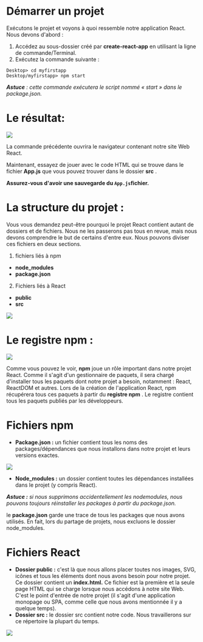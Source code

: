 # Démarrer un projet

Exécutons le projet et voyons à quoi ressemble notre application React. Nous devons d'abord :

1. Accédez au sous-dossier créé par **create-react-app** en utilisant la ligne de commande/Terminal.
2. Exécutez la commande suivante :

```
Desktop> cd myfirstapp
Desktop/myfirstapp> npm start
```

***Astuce** : cette commande exécutera le script nommé « start » dans le package.json.*

# Le résultat:

![](https://i.imgur.com/hIx4Gqt.gif)

La commande précédente ouvrira le navigateur contenant notre site Web React.

Maintenant, essayez de jouer avec le code HTML qui se trouve dans le fichier **App.js** que vous pouvez trouver dans le dossier **src** .

**Assurez-vous d'avoir une sauvegarde du `App.js`fichier.**


# La structure du projet :

Vous vous demandez peut-être pourquoi le projet React contient autant de dossiers et de fichiers. Nous ne les passerons pas tous en revue, mais nous devons comprendre le but de certains d'entre eux.
Nous pouvons diviser ces fichiers en deux sections.

1. fichiers liés à npm

* **node_modules**
* **package.json**

2. Fichiers liés à React

* **public**
* **src**

![](https://i.imgur.com/5KJeOXQ.png)

# Le registre npm :

![](https://i.imgur.com/hOUTIqx.png)

Comme vous pouvez le voir, **npm** joue un rôle important dans notre projet React.
Comme il s'agit d'un gestionnaire de paquets, il sera chargé d'installer tous les paquets dont notre projet a besoin, notamment : React, ReactDOM et autres.
Lors de la création de l'application React, npm récupérera tous ces paquets à partir du **registre npm** . Le registre contient tous les paquets publiés par les développeurs.

# Fichiers npm

* **Package.json :** un fichier contient tous les noms des packages/dépendances que nous installons dans notre projet et leurs versions exactes.

![](https://i.imgur.com/bbePcGI.png)

* **Node_modules :** un dossier contient toutes les dépendances installées dans le projet (y compris React).

***Astuce :** si nous supprimons accidentellement les nodemodules, nous pouvons toujours réinstaller les packages à partir du package.json.*

le **package.json** garde une trace de tous les packages que nous avons utilisés. En fait, lors du partage de projets, nous excluons le dossier node_modules.

# Fichiers React

* **Dossier public :** c'est là que nous allons placer toutes nos images, SVG, icônes et tous les éléments dont nous avons besoin pour notre projet.
  Ce dossier contient un **index.html.** Ce fichier est la première et la seule page HTML qui se charge lorsque nous accédons à notre site Web. C'est le point d'entrée de notre projet (il s'agit d'une application monopage ou SPA, comme celle que nous avons mentionnée il y a quelque temps).
* **Dossier src :** le dossier src contient notre code. Nous travaillerons sur ce répertoire la plupart du temps.

![](https://i.imgur.com/ZSq8FWq.png)
